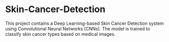 # Skin-Cancer-Detection
This project contains a Deep Learning-based Skin Cancer Detection system using Convolutional Neural Networks (CNNs). The model is trained to classify skin cancer types based on medical images. 
